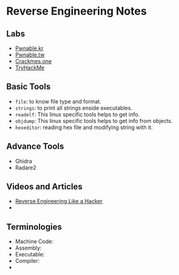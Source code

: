 # Reverse Engineering Notes

## Labs
- [Pwnable.kr ](https://pwnable.kr/)
- [Pwnable.tw](https://pwnable.tw/)
- [Crackmes.one](https://crackmes.one/)
- [TryHackMe](https://tryhackme.com/)

## Basic Tools
- `file`: to know file type and format.
- `strings`: to print all strings enside executables.
- `readelf`: This linux specific tools helps to get info.
- `objdump`: This linux specific tools helps to get info from objects.
- `hexeditor`: reading hex file and modifying string with it.
  
## Advance Tools
- Ghidra
- Radare2

## Videos and Articles
- [Reverse Engineering Like a Hacker](https://youtu.be/-__qkpSk_rg)
-  

## Terminologies
- Machine Code:
- Assembly:
- Executable:
- Compiler:
- 

